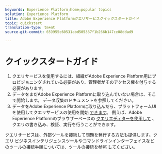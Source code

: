 ```yaml
---
keywords: Experience Platform;home;popular topics
solution: Experience Platform
title: Adobe Experience Platformクエリサービスクイックスタートガイド
topic: quickstart
translation-type: tm+mt
source-git-commit: 659955e60531abd505337f1b266b147ce08ddad9

---
```



# クイックスタートガイド

1. クエリサービスを使用するには、組織がAdobe Experience Platform用にプロビジョニングされている必要があり、管理者がそのアクセス権を付与する必要があります。
2. データをまだAdobe Experience Platformに取り込んでいない場合は、そこで開始します。 データ収集のドキュメントを参照してください。
3. データをAdobe Experience Platformに取り込んだら、プラットフォームUIを使用してクエリサービスの使用を開始 [できます](ui/overview.md)。 例えば、Adobe Experience Platformのブラウザーベースの [クエリエディターを使用して](ui/user-guide.md) 、クエリの書き込み、検証、実行を行うことができます。


クエリサービスは、外部ツールを接続して問題を発行する方法も提供します。クエリ ビジネスインテリジェンスツールやコマンドラインインターフェイスなどのツールの接続手順については、ツールの接続を参照 [してください](clients/overview.md)。

